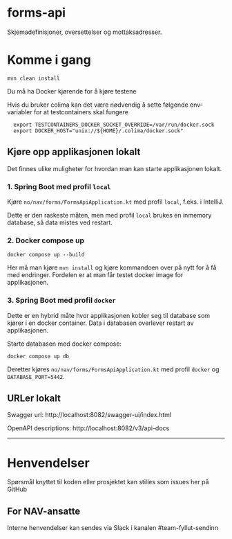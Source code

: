 forms-api
================

Skjemadefinisjoner, oversettelser og mottaksadresser.

# Komme i gang

`mvn clean install`

Du må ha Docker kjørende for å kjøre testene

Hvis du bruker colima kan det være nødvendig å sette følgende env-variabler for at testcontainers skal fungere

      export TESTCONTAINERS_DOCKER_SOCKET_OVERRIDE=/var/run/docker.sock
      export DOCKER_HOST="unix://${HOME}/.colima/docker.sock"

## Kjøre opp applikasjonen lokalt

Det finnes ulike muligheter for hvordan man kan starte applikasjonen lokalt.

### 1. Spring Boot med profil `local`

Kjøre `no/nav/forms/FormsApiApplication.kt` med profil `local`, f.eks. i IntelliJ.

Dette er den raskeste måten, men med profil `local` brukes en inmemory database, så data mistes ved restart.

### 2. Docker compose up

`docker compose up --build`

Her må man kjøre `mvn install` og kjøre kommandoen over på nytt for å få med endringer. Fordelen er at man får
testet docker image for applikasjonen.

### 3. Spring Boot med profil `docker`

Dette er en hybrid måte hvor applikasjonen kobler seg til database som kjører i en docker container. Data i databasen
overlever restart av applikasjonen.

Starte databasen med docker compose:

`docker compose up db`

Deretter kjøres `no/nav/forms/FormsApiApplication.kt` med profil `docker` og `DATABASE_PORT=5442`.


## URLer lokalt
Swagger url: http://localhost:8082/swagger-ui/index.html

OpenAPI descriptions: http://localhost:8082/v3/api-docs

---

# Henvendelser

Spørsmål knyttet til koden eller prosjektet kan stilles som issues her på GitHub

## For NAV-ansatte

Interne henvendelser kan sendes via Slack i kanalen #team-fyllut-sendinn
